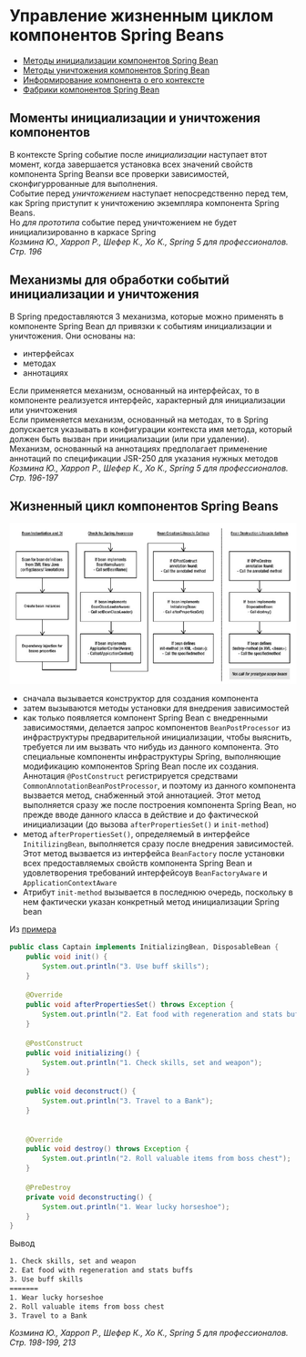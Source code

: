 # Управление жизненным циклом компонентов Spring Beans
* [Методы инициализации компонентов Spring Bean](1.6.1.%20Методы%20инициализации%20компонентов%20Spring%20Bean/1.6.1.%20Методы%20инициализации%20компонентов%20Spring%20Bean.md)
* [Методы уничтожения компонентов Spring Bean](1.6.2.%20Методы%20уничтожения%20компонентов%20Spring%20Bean/1.6.2.%20Методы%20уничтожения%20компонентов%20Spring%20Bean.md)
* [Информирование компонента о его контексте](1.6.3.%20Информирование%20компонента%20о%20его%20контексте/1.6.3.%20Информирование%20компонента%20о%20его%20контексте.md)
* [Фабрики компонентов Spring Bean](1.6.4.%20Фабрики%20компонентов%20Spring%20Bean/1.6.4.%20Фабрики%20компонентов%20Spring%20Bean.md)

## Моменты инициализации и уничтожения компонентов
В контексте Spring событие после *инициализации* наступает втот момент, когда завершается установка всех значений свойств компонента Spring Beansи все проверки зависимостей, сконфигуррованные для выполнения.<br/>
Событие перед *уничтожением* наступает непосредственно перед тем, как Spring приступит к уничтожению экземпляра компонента Spring Beans.<br/>
Но *для прототипа* событие перед уничтожением не будет инициализированно в каркасе Spring<br/>
_Козмина Ю., Харроп Р., Шефер К., Хо К., Spring 5 для профессионалов. Стр. 196_

## Механизмы для обработки событий инициализации и уничтожения
В Spring предоставляются 3 механизма, которые можно применять в компоненте Spring Bean дл привязки к событиям инициализации и уничтожения. Они основаны на:<br/>
* интерфейсах
* методах
* аннотациях

Если применяется механизм, основанный на интерфейсах, то в компоненте реализуется интерфейс, характерный для инициализации или уничтожения<br/>
Если применяется механизм, основанный на методах, то в Spring  допускается указывать в конфигурации контекста имя метода, который должен быть вызван при инициализации (или при удалении).<br/>
Механизм, основанный на аннотациях предполагает применение аннотаций по спецификации JSR-250 для указания нужных методов<br/>
_Козмина Ю., Харроп Р., Шефер К., Хо К., Spring 5 для профессионалов. Стр. 196-197_

## Жизненный цикл компонентов Spring Beans
![spring-bean-lifecycle.png](img/spring-bean-lifecycle.png)
* сначала вызывается конструктор для создания компонента
* затем вызываются методы установки для внедрения зависимостей
* как только появляется компонент Spring Bean с внедренными зависимостями, делается запрос компонентов `BeanPostProcessor` из инфраструктуры предварительной инициализации, чтобы выяснить, требуется ли им вызвать что нибудь из данного компонента. Это специальные компоненты инфраструктуры Spring, выполняющие модификацию компонентов Spring Bean после их создания. Аннотация `@PostConstruct` регистрируется средствами `CommonAnnotationBeanPostProcessor`, и поэтому из данного компонента вызвается метод, снабженный этой аннотацией. Этот метод выполняется сразу же после построения компонента Spring Bean, но прежде вводе данного класса в действие и до фактической инициализации (до вызова `afterPropertiesSet()` и `init-method`)
* метод `afterPropertiesSet()`, определяемый в интерфейсе `InitilizingBean`, выполняется сразу после внедрения зависимостей. Этот метод вызвается из интерфейса `BeanFactory` после установки всех предоставляемых свойств компонента Spring Bean и удовлетворения требований интерфейсоув `BeanFactoryAware` и `ApplicationContextAware`
* Атрибут `init-method` вызывается в последнюю очередь, поскольку в нем фактически указан конкретный метод инициализации Spring bean

Из [примера](../examples/spring/src/main/java/ru/akhitev/kb/spring/life_cycle/order_of_init_methods)
```java
public class Captain implements InitializingBean, DisposableBean {
    public void init() {
        System.out.println("3. Use buff skills");
    }

    @Override
    public void afterPropertiesSet() throws Exception {
        System.out.println("2. Eat food with regeneration and stats buffs");
    }

    @PostConstruct
    public void initializing() {
        System.out.println("1. Check skills, set and weapon");
    }

    public void deconstruct() {
        System.out.println("3. Travel to a Bank");
    }


    @Override
    public void destroy() throws Exception {
        System.out.println("2. Roll valuable items from boss chest");
    }

    @PreDestroy
    private void deconstructing() {
        System.out.println("1. Wear lucky horseshoe");
    }
}
```
Вывод
```
1. Check skills, set and weapon
2. Eat food with regeneration and stats buffs
3. Use buff skills
=======
1. Wear lucky horseshoe
2. Roll valuable items from boss chest
3. Travel to a Bank
```
_Козмина Ю., Харроп Р., Шефер К., Хо К., Spring 5 для профессионалов. Стр. 198-199, 213_